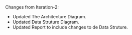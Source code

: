 Changes from Iteration-2:
- Updated The Architecture Diagram.
- Updated Data Struture Diagram.
- Updated Report to include changes to de Data Struture. 